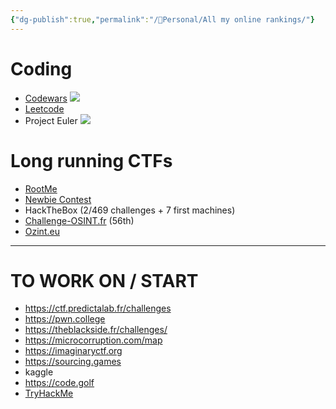 ```yaml
---
{"dg-publish":true,"permalink":"/👀Personal/All my online rankings/"}
---
```


# Coding
- [Codewars](https://www.codewars.com/users/Shynif) <img src="https://www.codewars.com/users/Shynif/badges/micro">
- [Leetcode](https://leetcode.com/Shynif/)
- Project Euler <img src="https://projecteuler.net/profile/Shynif.png">
# Long running CTFs
- [RootMe](https://www.root-me.org/Shynif?lang=fr#bf279d8b29572d2c3edfd490e2b16864)
- [Newbie Contest](https://www.newbiecontest.org/index.php?page=info_membre&id=95667)
- HackTheBox (2/469 challenges + 7 first machines)
- [Challenge-OSINT.fr](https://ctf.challenge-osint.fr/teams) (56th)
- [Ozint.eu](https://ozint.eu/ozinter/11002/)


---
# TO WORK ON / START
- https://ctf.predictalab.fr/challenges
- https://pwn.college
- https://theblackside.fr/challenges/
- https://microcorruption.com/map
- https://imaginaryctf.org
- https://sourcing.games
- kaggle
- https://code.golf
- [TryHackMe](https://tryhackme.com/)